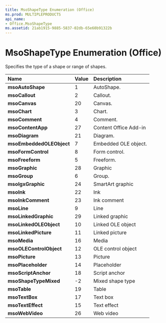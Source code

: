 ```yaml
---
title: MsoShapeType Enumeration (Office)
ms.prod: MULTIPLEPRODUCTS
api_name:
- Office.MsoShapeType
ms.assetid: 21ab1915-9885-5837-02db-65e60b91322b
---
```



# MsoShapeType Enumeration (Office)

Specifies the type of a shape or range of shapes.



|**Name**|**Value**|**Description**|
|:-----|:-----|:-----|
|**msoAutoShape**|1|AutoShape.|
|**msoCallout**|2|Callout.|
|**msoCanvas**|20|Canvas.|
|**msoChart**|3|Chart.|
|**msoComment**|4|Comment.|
|**msoContentApp**|27|Content Office Add-in|
|**msoDiagram**|21|Diagram.|
|**msoEmbeddedOLEObject**|7|Embedded OLE object.|
|**msoFormControl**|8|Form control.|
|**msoFreeform**|5|Freeform.|
|**msoGraphic**|28|Graphic|
|**msoGroup**|6|Group.|
|**msoIgxGraphic**|24|SmartArt graphic|
|**msoInk**|22|Ink|
|**msoInkComment**|23|Ink comment|
|**msoLine**|9|Line|
|**msoLinkedGraphic**|29|Linked graphic|
|**msoLinkedOLEObject**|10|Linked OLE object|
|**msoLinkedPicture**|11|Linked picture|
|**msoMedia**|16|Media|
|**msoOLEControlObject**|12|OLE control object|
|**msoPicture**|13|Picture|
|**msoPlaceholder**|14|Placeholder|
|**msoScriptAnchor**|18|Script anchor|
|**msoShapeTypeMixed**|-2|Mixed shape type|
|**msoTable**|19|Table|
|**msoTextBox**|17|Text box|
|**msoTextEffect**|15|Text effect|
|**msoWebVideo**|26|Web video|

